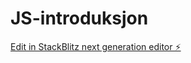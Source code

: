# JS-introduksjon

[Edit in StackBlitz next generation editor ⚡️](https://stackblitz.com/~/github.com/RemiKoder/JS-introduksjon)